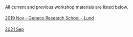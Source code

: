 All current and previous workshop materials are listed below.

<div style='display:block;'><p style='line-height:2;'>
<span style='display:block;'><a href='https://nbisweden.github.io/Workshop_geneco_2020_05/docs/index.html'>2019 Nov - Geneco Research School - Lund</a></span></p></div>
<span style='display:block;'><a href='https://NBISweden.github.io/workshop-plotting-in-r/2109/'>2021 Sep</a></span></p></div>
